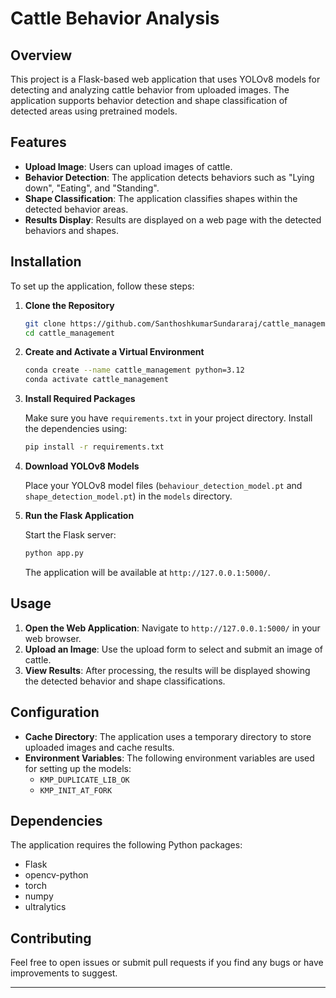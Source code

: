 
# Cattle Behavior Analysis

## Overview

This project is a Flask-based web application that uses YOLOv8 models for detecting and analyzing cattle behavior from uploaded images. The application supports behavior detection and shape classification of detected areas using pretrained models.

## Features

- **Upload Image**: Users can upload images of cattle.
- **Behavior Detection**: The application detects behaviors such as "Lying down", "Eating", and "Standing".
- **Shape Classification**: The application classifies shapes within the detected behavior areas.
- **Results Display**: Results are displayed on a web page with the detected behaviors and shapes.

## Installation

To set up the application, follow these steps:

1. **Clone the Repository**

   ```bash
   git clone https://github.com/SanthoshkumarSundararaj/cattle_management.git
   cd cattle_management
   ```

2. **Create and Activate a Virtual Environment**

   ```bash
   conda create --name cattle_management python=3.12
   conda activate cattle_management
   ```

3. **Install Required Packages**

   Make sure you have `requirements.txt` in your project directory. Install the dependencies using:

   ```bash
   pip install -r requirements.txt
   ```

4. **Download YOLOv8 Models**

   Place your YOLOv8 model files (`behaviour_detection_model.pt` and `shape_detection_model.pt`) in the `models` directory.

5. **Run the Flask Application**

   Start the Flask server:

   ```bash
   python app.py
   ```

   The application will be available at `http://127.0.0.1:5000/`.

## Usage

1. **Open the Web Application**: Navigate to `http://127.0.0.1:5000/` in your web browser.
2. **Upload an Image**: Use the upload form to select and submit an image of cattle.
3. **View Results**: After processing, the results will be displayed showing the detected behavior and shape classifications.

## Configuration

- **Cache Directory**: The application uses a temporary directory to store uploaded images and cache results.
- **Environment Variables**: The following environment variables are used for setting up the models:
  - `KMP_DUPLICATE_LIB_OK`
  - `KMP_INIT_AT_FORK`

## Dependencies

The application requires the following Python packages:

- Flask
- opencv-python
- torch
- numpy
- ultralytics


## Contributing

Feel free to open issues or submit pull requests if you find any bugs or have improvements to suggest.

---
